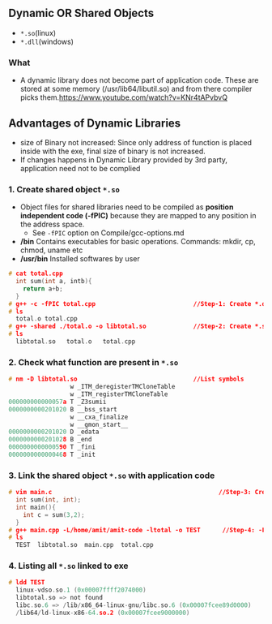 ## Dynamic OR Shared Objects
  - `*.so`(linux)
  - `*.dll`(windows)
  
### What
- A dynamic library does not become part of application code. These are stored at some memory (/usr/lib64/libutil.so) and from there compiler picks them.https://www.youtube.com/watch?v=KNr4tAPvbvQ
## Advantages of Dynamic Libraries
- size of Binary not increased: Since only address of function is placed inside with the exe, final size of binary is not increased.
- If changes happens in Dynamic Library provided by 3rd party, application need not to be complied

### 1. Create shared object `*.so`
- Object files for shared libraries need to be compiled as **position independent code (-fPIC)** because they are mapped to any position in the address space.
  - See `-fPIC` option on Compile/gcc-options.md
- **/bin** Contains executables for basic operations. Commands: mkdir, cp, chmod, uname etc
- **/usr/bin** Installed softwares by user  
```c
# cat total.cpp
  int sum(int a, intb){ 
    return a+b; 
  }
# g++ -c -fPIC total.cpp                           //Step-1: Create *.o (Object Files) with -fPIC flag enabled
# ls
  total.o total.cpp
# g++ -shared ./total.o -o libtotal.so             //Step-2: Create *.so(Shared object) with -shared flag
# ls
  libtotal.so   total.o   total.cpp
```

### 2. Check what function are present in `*.so`
```c
# nm -D libtotal.so                                //List symbols
                 w _ITM_deregisterTMCloneTable
                 w _ITM_registerTMCloneTable
000000000000057a T _Z3sumii
0000000000201020 B __bss_start
                 w __cxa_finalize
                 w __gmon_start__
0000000000201020 D _edata
0000000000201028 B _end
0000000000000590 T _fini
0000000000000468 T _init
```

### 3. Link the shared object `*.so` with application code
```c
# vim main.c                                              //Step-3: Create driver file
  int sum(int, int);
  int main(){ 
    int c = sum(3,2); 
  }
# g++ main.cpp -L/home/amit/amit-code -ltotal -o TEST      //Step-4: -L<path-to-shared-lib-dir>  -l<named of shared library without .so>
# ls
  TEST  libtotal.so  main.cpp  total.cpp
``` 

### 4. Listing all `*.so` linked to exe
```c
# ldd TEST
  linux-vdso.so.1 (0x00007ffff2074000)
  libtotal.so => not found
  libc.so.6 => /lib/x86_64-linux-gnu/libc.so.6 (0x00007fcee89d0000)
  /lib64/ld-linux-x86-64.so.2 (0x00007fcee9000000)
```
